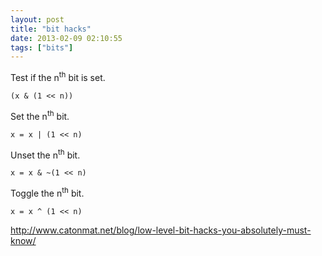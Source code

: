```yaml
---
layout: post
title: "bit hacks"
date: 2013-02-09 02:10:55
tags: ["bits"]
---
```


Test if the n<sup>th</sup> bit is set.
```
(x & (1 << n))
```


Set the n<sup>th</sup> bit.
```
x = x | (1 << n)
```


Unset the n<sup>th</sup> bit.
```
x = x & ~(1 << n)
```

Toggle the n<sup>th</sup> bit.
```
x = x ^ (1 << n)
```

<http://www.catonmat.net/blog/low-level-bit-hacks-you-absolutely-must-know/>
